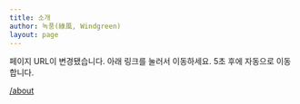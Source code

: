 ```yaml
---
title: 소개
author: 녹풍(綠風, Windgreen)
layout: page
---
```

<meta http-equiv="refresh" content="5;url='/about'" />

페이지 URL이 변경됐습니다. 아래 링크를 눌러서 이동하세요. 5초 후에 자동으로 이동합니다.

[/about](/about)
